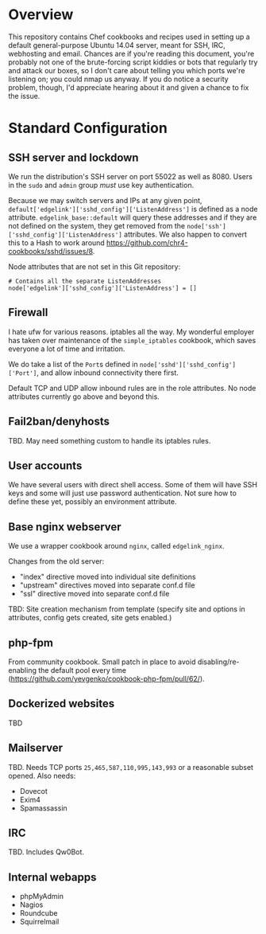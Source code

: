 # Overview

This repository contains Chef cookbooks and recipes used in setting up a default general-purpose Ubuntu 14.04 server, meant for SSH, IRC, webhosting and email. Chances are if you're reading this document, you're probably not one of the brute-forcing script kiddies or bots that regularly try and attack our boxes, so I don't care about telling you which ports we're listening on; you could nmap us anyway. If you do notice a security problem, though, I'd appreciate hearing about it and given a chance to fix the issue.

# Standard Configuration

## SSH server and lockdown

We run the distribution's SSH server on port 55022 as well as 8080. Users in the `sudo` and `admin` group *must* use key authentication.

Because we may switch servers and IPs at any given point, `default['edgelink']['sshd_config']['ListenAddress']` is defined as a node attribute. `edgelink_base::default` will query these addresses and if they are not defined on the system, they get removed from the `node['ssh']['sshd_config']['ListenAddress']`  attributes. We also happen to convert this to a Hash to work around <https://github.com/chr4-cookbooks/sshd/issues/8>.

Node attributes that are not set in this Git repository:
```
# Contains all the separate ListenAddresses
node['edgelink']['sshd_config']['ListenAddress'] = []
```

## Firewall

I hate ufw for various reasons. iptables all the way. My wonderful employer has taken over maintenance of the `simple_iptables` cookbook, which saves everyone a lot of time and irritation.

We do take a list of the `Port`s defined in `node['sshd']['sshd_config']['Port']`, and allow inbound connectivity there first.

Default TCP and UDP allow inbound rules are in the role attributes. No node attributes currently go above and beyond this.

## Fail2ban/denyhosts

TBD. May need something custom to handle its iptables rules.

## User accounts

We have several users with direct shell access. Some of them will have SSH keys and some will just use password authentication. Not sure how to define these yet, possibly an environment attribute.

## Base nginx webserver

We use a wrapper cookbook around `nginx`, called `edgelink_nginx`.

Changes from the old server:
* "index" directive moved into individual site definitions
* "upstream" directives moved into separate conf.d file
* "ssl" directive moved into separate conf.d file

TBD: Site creation mechanism from template (specify site and options in attributes, config gets created, site gets enabled.)

## php-fpm

From community cookbook. Small patch in place to avoid disabling/re-enabling the default pool every time (https://github.com/yevgenko/cookbook-php-fpm/pull/62/).

## Dockerized websites

TBD

## Mailserver

TBD. Needs TCP ports `25,465,587,110,995,143,993` or a reasonable subset opened. Also needs:

* Dovecot
* Exim4
* Spamassassin

## IRC

TBD. Includes Qw0Bot.

## Internal webapps

* phpMyAdmin
* Nagios
* Roundcube
* Squirrelmail



